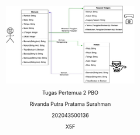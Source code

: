 <p align="center">
  <img src="/lib/images/Pertemuan2.jpg" width="350" title="hover text">
</p>

<p align="center"> Tugas Pertemua 2 PBO </p>
<p align="center"> Rivanda Putra Pratama Surahman </p>
<p align="center"> 202043500136 </p>
<p align="center"> X5F </p>